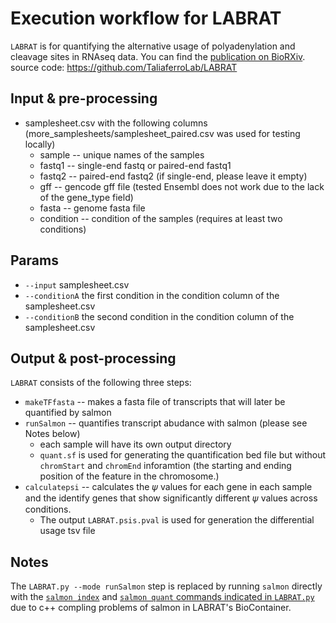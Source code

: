 # Execution workflow for LABRAT

`LABRAT` is for quantifying the alternative usage of polyadenylation and cleavage sites in RNAseq data. You can find the [publication on BioRXiv](https://www.biorxiv.org/content/10.1101/2020.10.05.326702v1).
source code: https://github.com/TaliaferroLab/LABRAT

## Input & pre-processing
- samplesheet.csv with the following columns (more_samplesheets/samplesheet_paired.csv was used for testing locally)
  - sample -- unique names of the samples
  - fastq1 -- single-end fastq or paired-end fastq1
  - fastq2 -- paired-end fastq2 (if single-end, please leave it empty)
  - gff -- gencode gff file (tested Ensembl does not work due to the lack of the gene_type field)
  - fasta -- genome fasta file 
  - condition -- condition of the samples (requires at least two conditions)

## Params

- `--input` samplesheet.csv 
- `--conditionA` the first condition in the condition column of the samplesheet.csv
- `--conditionB` the second condition in the condition column of the samplesheet.csv

## Output & post-processing

`LABRAT` consists of the following three steps:
- `makeTFfasta` -- makes a fasta file of transcripts that will later be quantified by salmon
- `runSalmon` -- quantifies transcript abudance with salmon (please see Notes below)
   - each sample will have its own output directory
   - `quant.sf` is used for generating the quantification bed file but without `chromStart` and `chromEnd` inforamtion (the starting and ending position of the feature in the chromosome.)
- `calculatepsi` -- calculates the 𝜓 values for each gene in each sample and the identify genes that show significantly different 𝜓 values across conditions.
   - The output `LABRAT.psis.pval` is used for generation the differential usage tsv file

## Notes

The `LABRAT.py --mode runSalmon` step is replaced by running `salmon` directly with the [`salmon index`](https://github.com/TaliaferroLab/LABRAT/blob/73b9ddd6b7922a349419b49b2ed25e93e9f261f0/LABRAT.py#L877) and [`salmon quant` commands indicated in `LABRAT.py`](https://github.com/TaliaferroLab/LABRAT/blob/73b9ddd6b7922a349419b49b2ed25e93e9f261f0/LABRAT.py#L354) due to c++ compling problems of salmon in LABRAT's BioContainer.
